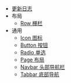 - [更新日志](docs/update.md)
- 布局
  - [Row 栅栏](src/components/v-row/README.md)
- 通用
  - [Icon 图标](src/components/v-icon/README.md)
  - [Button 按钮](src/components/v-button/README.md)
  - [Radio 单选](src/components/v-radio/README.md)
  - [Page 布局](src/components/v-page/README.md)
  - [Navbar 头部导航栏](src/components/v-navbar/README.md)
  - [Tabbar 底部导航](src/components/v-tabbar/README.md)